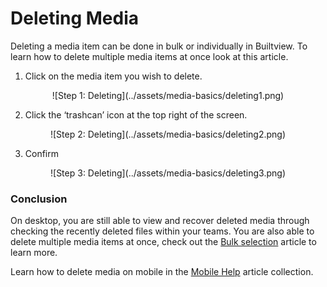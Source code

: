 # Deleting Media

Deleting a media item can be done in bulk or individually in Builtview. To learn how to delete multiple media items at once look at this article.

1)	Click on the media item you wish to delete.

<center>
![Step 1: Deleting](../assets/media-basics/deleting1.png)
</center>

2)	Click the ‘trashcan’ icon at the top right of the screen.

<center>
![Step 2: Deleting](../assets/media-basics/deleting2.png)
</center>

3)  Confirm

<center>
![Step 3: Deleting](../assets/media-basics/deleting3.png)
</center>

### Conclusion

On desktop, you are still able to view and recover deleted media through checking the recently deleted files within your teams. You are also able to delete multiple media items at once, check out the [Bulk selection](https://support.builtview.com/media-basics/bulk-selection) article to learn more.

Learn how to delete media on mobile in the [Mobile Help](https://support.builtview.com/mobile-help/9deleting) article collection.
